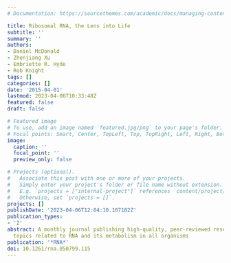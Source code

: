 ```yaml
---
# Documentation: https://sourcethemes.com/academic/docs/managing-content/

title: Ribosomal RNA, the Lens into Life
subtitle: ''
summary: ''
authors:
- Daniel McDonald
- Zhenjiang Xu
- Embriette R. Hyde
- Rob Knight
tags: []
categories: []
date: '2015-04-01'
lastmod: 2023-04-06T10:33:48Z
featured: false
draft: false

# Featured image
# To use, add an image named `featured.jpg/png` to your page's folder.
# Focal points: Smart, Center, TopLeft, Top, TopRight, Left, Right, BottomLeft, Bottom, BottomRight.
image:
  caption: ''
  focal_point: ''
  preview_only: false

# Projects (optional).
#   Associate this post with one or more of your projects.
#   Simply enter your project's folder or file name without extension.
#   E.g. `projects = ["internal-project"]` references `content/project/deep-learning/index.md`.
#   Otherwise, set `projects = []`.
projects: []
publishDate: '2023-04-06T12:04:10.107182Z'
publication_types:
- '2'
abstract: A monthly journal publishing high-quality, peer-reviewed research on all
  topics related to RNA and its metabolism in all organisms
publication: '*RNA*'
doi: 10.1261/rna.050799.115
---
```

